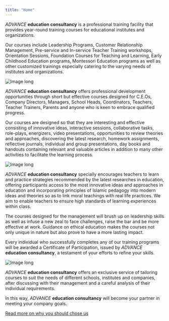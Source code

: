 ```yaml
---
title: "Home"
---
```


*ADVANCE* **education consultancy** is a professional training facility that provides year-round training courses for educational institutes and organizations.

Our courses include Leadership Programs, Customer Relationship Management, Pre-service and In-service Teacher Training workshops, Orientation Sessions, Foundation Courses for Teaching and Learning, Early Childhood Education programs, Montessori Education programs as well as other customized trainings especially catering to the varying needs of institutes and organizations.

![Image long](/img/image(13).png)

*ADVANCE* **education consultancy** offers professional development opportunities through short but effective courses designed for C.E.Os, Company Directors, Managers, School Heads, Coordinators, Teachers, Teacher Trainers, Parents and anyone who is keen to embrace qualified progress.

Our courses are designed so that they are interesting and effective consisting of innovative ideas, interactive sessions, collaborative tasks, role-plays, energizers, video presentations, opportunities to review theories and approaches, discovering the latest research, homework assignments, reflective journals, individual and group presentations, day books and handouts containing relevant and valuable articles in addition to many other activities to facilitate the learning process.

![Image long](/img/image(20).png)

*ADVANCE* **education consultancy** specially encourages teachers to learn and practice strategies recommended by the latest researches in education, offering participants access to the most innovative ideas and approaches in education and incorporating principles of Islamic pedagogy into modern ideas and theories so as to link moral teachings with real life practices. We aim to enable teachers to ensure high standards of learning experiences within class.

The courses designed for the management will brush up on leadership skills as well as infuse a new zeal to face challenges, raise the bar and be more effective at work. Guidance on ethical education makes the courses not only unique in nature but also prove to have a more lasting impact.

Every individual who successfully completes any of our training programs will be awarded a Certificate of Participation, issued by *ADVANCE* **education consultancy**, a testament of your efforts to refine your skills.

![Image long](/img/image(21).png)

*ADVANCE* **education consultancy** offers an exclusive service of tailoring courses to suit the needs of different schools, institutes and companies, after discussing with their management and a careful analysis of their individual requirements.

In this way, *ADVANCE* **education consultancy** will become your partner in meeting your company goals.

[Read more on why you should chose us](/why-us)
